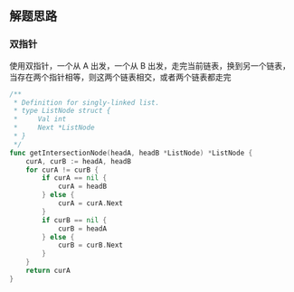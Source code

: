 ## 解题思路

### 双指针

使用双指针，一个从 A 出发，一个从 B 出发，走完当前链表，换到另一个链表，当存在两个指针相等，则这两个链表相交，或者两个链表都走完

```go
/**
 * Definition for singly-linked list.
 * type ListNode struct {
 *     Val int
 *     Next *ListNode
 * }
 */
func getIntersectionNode(headA, headB *ListNode) *ListNode {
    curA, curB := headA, headB
    for curA != curB {
        if curA == nil {
            curA = headB
        } else {
            curA = curA.Next
        }
        if curB == nil {
            curB = headA
        } else {
            curB = curB.Next
        }
    }
    return curA
}
```
